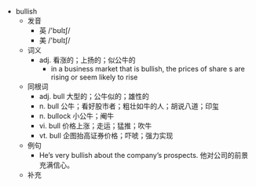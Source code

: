 - bullish
  - 发音
    - 英 /'bʊlɪʃ/
    - 美 /'bʊlɪʃ/
  - 词义
    - adj. 看涨的；上扬的；似公牛的
      - in a business market that is bullish, the prices of  share s  are rising or seem likely to rise
  - 同根词
    - adj. bull 大型的；公牛似的；雄性的
    - n. bull 公牛；看好股市者；粗壮如牛的人；胡说八道；印玺
    - n. bullock 小公牛；阉牛
    - vi. bull 价格上涨；走运；猛推；吹牛
    - vt. bull 企图抬高证券价格；吓唬；强力实现
  - 例句
    - He’s very bullish about the company’s prospects. 他对公司的前景充满信心。
  - 补充
